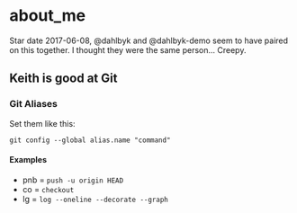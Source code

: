 # about_me

Star date 2017-06-08, @dahlbyk and @dahlbyk-demo seem to have paired on this together. I thought they were the same person... Creepy.

## Keith is good at Git

### Git Aliases

Set them like this:

```
git config --global alias.name "command"
```

#### Examples

* pnb = `push -u origin HEAD`
* co = `checkout`
* lg = `log --oneline --decorate --graph`
